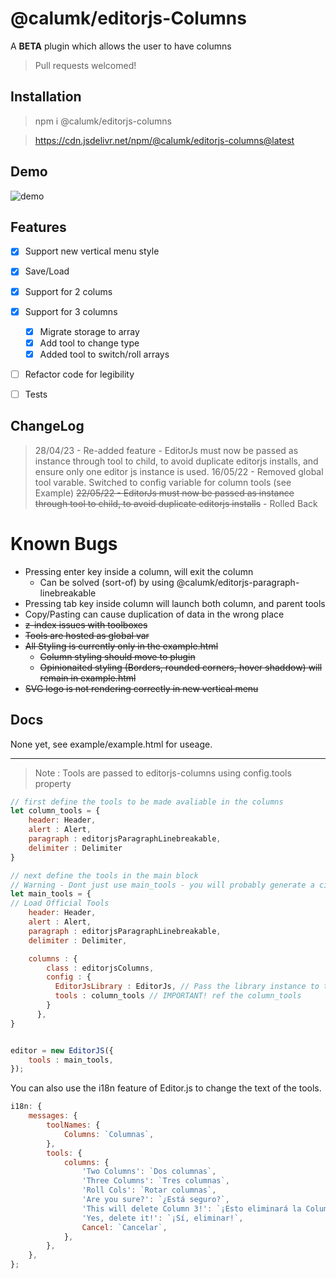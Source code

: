 # @calumk/editorjs-Columns

A **BETA** plugin which allows the user to have columns

> Pull requests welcomed!

## Installation


> npm i @calumk/editorjs-columns


> https://cdn.jsdelivr.net/npm/@calumk/editorjs-columns@latest


## Demo

![demo](assets/demo.gif)

## Features 

* [x] Support new vertical menu style
* [x] Save/Load
* [x] Support for 2 colums
* [x] Support for 3 columns
    * [x] Migrate storage to array
    * [x] Add tool to change type
    * [x] Added tool to switch/roll arrays
* [ ] Refactor code for legibility
* [ ] Tests



## ChangeLog

> 28/04/23 - Re-added feature - EditorJs must now be passed as instance through tool to child, to avoid duplicate editorjs installs, and ensure only one editor js instance is used.
> 16/05/22 - Removed global tool varable. Switched to config variable for column tools (see Example)
> ~~22/05/22 - EditorJs must now be passed as instance through tool to child, to avoid duplicate editorjs installs~~ - Rolled Back 


# Known Bugs
* Pressing enter key inside a column, will exit the column 
    * Can be solved (sort-of) by using @calumk/editorjs-paragraph-linebreakable
* Pressing tab key inside column will launch both column, and parent tools
* Copy/Pasting can cause duplication of data in the wrong place
* ~~z-index issues with toolboxes~~
* ~~Tools are hosted as global var~~
* ~~All Styling is currently only in the example.html~~
    * ~~Column styling should move to plugin~~
    * ~~Opinionaited styling (Borders, rounded corners, hover shaddow) will remain in example.html~~
* ~~SVG logo is not rendering correctly in new vertical menu~~


## Docs
None yet, see example/example.html for useage.


---

> Note : Tools are passed to editorjs-columns using config.tools property

```javascript
// first define the tools to be made avaliable in the columns
let column_tools = {
    header: Header,
    alert : Alert,
    paragraph : editorjsParagraphLinebreakable,
    delimiter : Delimiter
}

// next define the tools in the main block
// Warning - Dont just use main_tools - you will probably generate a circular reference 
let main_tools = {
// Load Official Tools
    header: Header,
    alert : Alert,
    paragraph : editorjsParagraphLinebreakable,
    delimiter : Delimiter,

    columns : {
        class : editorjsColumns,
        config : {
          EditorJsLibrary : EditorJs, // Pass the library instance to the columns instance.
          tools : column_tools // IMPORTANT! ref the column_tools
        }
      },
}


editor = new EditorJS({
    tools : main_tools,
});
```

You can also use the i18n feature of Editor.js to change the text of the tools.
```javascript
i18n: {
	messages: {
		toolNames: {
			Columns: `Columnas`,
		},
		tools: {
			columns: {
				'Two Columns': `Dos columnas`,
				'Three Columns': `Tres columnas`, 
				'Roll Cols': `Rotar columnas`,
                'Are you sure?': `¿Está seguro?`,
				'This will delete Column 3!': `¡Esto eliminará la Columna 3!`,
				'Yes, delete it!': `¡Sí, eliminar!`,
				Cancel: `Cancelar`,
			},
		},
	},
};

```
